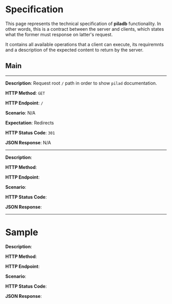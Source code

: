 # Specification

This page represents the technical specification of **piladb** functionality. In other words, this is a contract between the server and clients, which states what the former must response on latter's request.

It contains all available operations that a client can execute, its requiremnts and 
a description of the expected content to return by the server.

## Main

---

**Description**: Request root `/` path in order to show `pilad` documentation.

**HTTP Method**: `GET`

**HTTP Endpoint**: `/`
 
**Scenario**: N/A

**Expectation**: Redirects 

**HTTP Status Code**: `301`

**JSON Response**: N/A

---

**Description**:

**HTTP Method**:

**HTTP Endpoint**:
 
**Scenario**:

**HTTP Status Code**:

**JSON Response**:

---

# Sample

**Description**:

**HTTP Method**:

**HTTP Endpoint**:
 
**Scenario**:

**HTTP Status Code**:

**JSON Response**:
